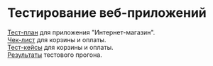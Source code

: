 # Тестирование веб-приложений  
[Тест-план](https://docs.google.com/spreadsheets/d/1LoXUjZCTFVPy8PEy8wj4tC2OeFK8-mTE4UJvJC1IDYg/edit?usp=sharing) для приложения "Интернет-магазин".  
[Чек-лист](https://docs.google.com/spreadsheets/d/1tCtvKM4hpAPXVEGKIiBdsh5pCOABQq4sa5hVcsK3Kq4/edit#gid=0) для корзины и оплаты.  
[Тест-кейсы](https://app.qase.io/project/G7?previewMode=side&suite=114) для корзины и оплаты.  
[Результаты](https://github.com/kate-strakovich/web/blob/main/Express%2Brun%2B2024_05_18_Kate_Strakovich.pdf) тестового прогона.
